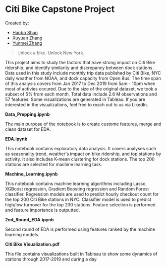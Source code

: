 # Citi Bike Capstone Project
Created by:
* [Hanbo Shao](linkedin.com/in/hanbo-shao)
* [Xuyuan Zhang](linkedin.com/in/xuyuan-zhang)
* [Yunmei Zhang](linkedin.com/in/yunmeizhang)


>Unlock a bike.
Unlock New York. 


This project aims to study the factors that have strong impact on Citi Bike ridership, and identify similarity and discrepancy between dock stations. Data used in this study include monthly trip data published by Citi Bike, NYC daily weather from NOAA, and dock capacity from Open Bus. The time span of this analysis covers from Jan 2017 to Dec 2019 from 5am - 10pm when most of activies occured. Due to the size of the original dataset, we took a subset of 5% from each month. Total data include 2.6 M observations and 57 features. Some visualizations are generated in Tableau. If you are interested in the visualizations, feel free to reach out to us via LikedIn.


**Data_Prepping.ipynb**

The main purpose of the notebook is to create custome features, merge and clean dataset for EDA. 

**EDA.ipynb**

This notebook contains exploratory data analysis. It covers analyses such as seasonality trend, weather's impact on bike ridership, and top stations by activity. It also includes K-mean clustering for dock stations. The top 200 stations are selected for machine learning task. 

**Machine_Learning.ipynb**

This notebook contains machine learning algorithms including Lasso, XGBoost regression, Gradient Boosting regression and Random Forest classifier. Regression models are used to predict hourly checkout count for the top 200 Citi Bike stations in NYC. Classifier model is used to predict high/low turnover for the top 200 stations. Feature selection is performed and feature importance is outputted.  

**2nd_Round_EDA.ipynb**

Second round of EDA is performed using features ranked by the machine learning models.

**Citi Bike Visualization.pdf**

This file contains visualizations built in Tableau to show some dynamics of stations through 2017-2019 and during a day. 
